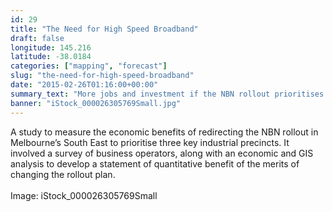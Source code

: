 ```yaml
---
id: 29
title: "The Need for High Speed Broadband"
draft: false
longitude: 145.216
latitude: -38.0184
categories: ["mapping", "forecast"]
slug: "the-need-for-high-speed-broadband"
date: "2015-02-26T01:16:00+00:00"
summary_text: "More jobs and investment if the NBN rollout prioritises business precincts over residential in Melbourne's South East"
banner: "iStock_000026305769Small.jpg"
---
```


<span>A study to measure the economic benefits of redirecting the NBN rollout in Melbourne’s South East to prioritise three key industrial precincts. It involved a survey of business operators, along with an economic and GIS analysis to develop a statement of quantitative benefit of the merits of changing the rollout plan.<br><br><span class="wysiwyg-color-silver">Image: iStock_000026305769Small</span></span>
